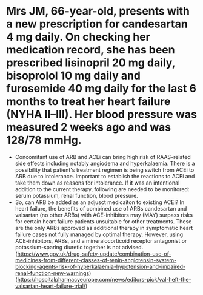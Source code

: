 # Mrs JM, 66-year-old, presents with a new prescription for candesartan 4 mg daily. On checking her medication record, she has been prescribed lisinopril 20 mg daily, bisoprolol 10 mg daily and furosemide 40 mg daily for the last 6 months to treat her heart failure (NYHA II–III). Her blood pressure was measured 2 weeks ago and was 128/78 mmHg.

- Concomitant use of ARB and ACEi can bring high risk of RAAS-related side effects including notably angiodema and hyperkalaemia. There is a possibility that patient's treatment regimen is being switch from ACEi to ARB due to intolerance. Important to establish the reactions to ACEi and take them down as reasons for intolerance. If it was an intentional addition to the current therapy, following are needed to be monitored: serum potassium, renal function, blood pressure.
- So, can ARB be added as an adjusct medicaiton to existing ACEi?
In heart failure, the benefits of combined use of ARBs candesartan and valsartan \(no other ARBs\) with ACE-inhibitors may \(MAY\) surpass risks for certain heart failure patients unsuitable for other treatments. These are the only ARBs approved as additional therapy in symptomatic heart failure cases not fully managed by optimal therapy. However, using ACE-inhibitors, ARBs, and a mineralocorticoid receptor antagonist or potassium-sparing diuretic together is not advised.
(https://www.gov.uk/drug-safety-update/combination-use-of-medicines-from-different-classes-of-renin-angiotensin-system-blocking-agents-risk-of-hyperkalaemia-hypotension-and-impaired-renal-function-new-warnings)
(https://hospitalpharmacyeurope.com/news/editors-pick/val-heft-the-valsartan-heart-failure-trial/)